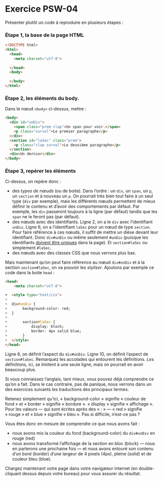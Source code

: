 # Exercice PSW-04



Présenter plutôt un code à reproduire en plusieurs étapes :

### Étape 1, la base de la page HTML

~~~html
<!DOCTYPE html>
<html>
  <head>
    <meta charset="utf-8">
    
  </head>
  <body>
    
  </body>
</html>
~~~

### Étape 2, les éléments du body. 

Dans le nœud `<body>` ci-dessus, mettre :

~~~html
<body>
  <div id="unDiv">
    <span class="prem clap">Un span pour voir.</span>
    <p class="survol">Le premier paragraphe</p>
  </div>
  <section id="laSec" class="prem">
    <p class="clap survol">Le deuxième paragraphe</p>
  </section>
  <div>Un dernier</div>
</body>
~~~

### Étape 3, repérer les éléments

Ci-dessus, on repère donc :

- des *types de nœuds* (ou de boite). Dans l’ordre : un `div`, un `span`, un `p`, un `section` et à nouveau un `p`. On pourrait très bien tout faire à un seul type (`div` par exemple), mais les différents nœuds permettent de mieux définir le contenu et d’avoir des comportements par défaut. Par exemple, les `div` passeront toujours à la ligne (par défaut) tandis que les `span` ne le feront pas (par défaut).
-  des nœuds avec des identifiants. Ligne 2, on a le `div` avec l’identifiant `unDiv`. Ligne 6, on a l’identifiant `laSec` pour un nœud de type `section`. Pour faire référence à ces nœuds, il suffit de mettre un dièse devant leur identifiant. Donc `div#unDiv` ou même seulement `#unDiv` (puisque les identifiants <u>doivent être uniques</u> dans la page). Et `section#laSec` ou simplement `#laSec`.
- des nœuds avec des classes CSS que nous verrons plus bas.

Mais maintenant qu’on peut faire référence au nœud `div#unDiv` et à la section `section#laSec`, on va pouvoir les *styliser*. Ajoutons par exemple ce code dans la boite `head` :

~~~html
<head>
	<meta charset="utf-8">

+  <style type="text/css">
+
+  div#unDiv {
+		background-color: red;
+  }
+
+		section#laSec {
+			display: block;
+			border: 4px solid blue;
+		}
+  </style>
</head>
~~~

Ligne 6, on définit l’aspect du `div#unDiv`. Ligne 10, on définit l’aspect de `section#laSec`. Remarquez les accolades qui entourent les définitions. *Les* définitions, ici, se limitent à une seule ligne, mais on pourrait en avoir beaucoup plus.

Si vous connaissez l’anglais, tant mieux, vous pouvez déjà comprendre ce qu’on a fait. Dans le cas contraire, pas de panique, nous verrons dans un des exercices suivants les traductions des principaux termes. 

Retenez simplement qu’ici, « background-color » signifie « couleur de fond »  et « border » signifie « bordure ». « display » signifie « affichage ». Pour les valeurs — qui sont écrites après des « : » — « red » signifie « rouge » et « blue » signifie « bleu ». Pas si difficile, n’est-ce pas ?

Vous êtes donc en mesure de comprendre ce que nous avons fait : 

- nous avons mis la couleur du fond (background-color) du `div#unDiv` en rouge (red)
- nous avons transformé l’affichage de la section en bloc (block) — nous en parlerons une prochaine fois — et nous avons entouré son contenu d’un bord (border) d’une largeur de 4 pixels (4px), pleine (solid) et de couleur bleu (blue).

Chargez maintenant votre page dans votre navigateur internet (en double-cliquant dessus depuis votre bureau) pour vous assurer du résultat.
